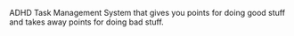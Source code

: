 ADHD Task Management System that gives you points for doing good stuff and takes away points for doing bad stuff.
